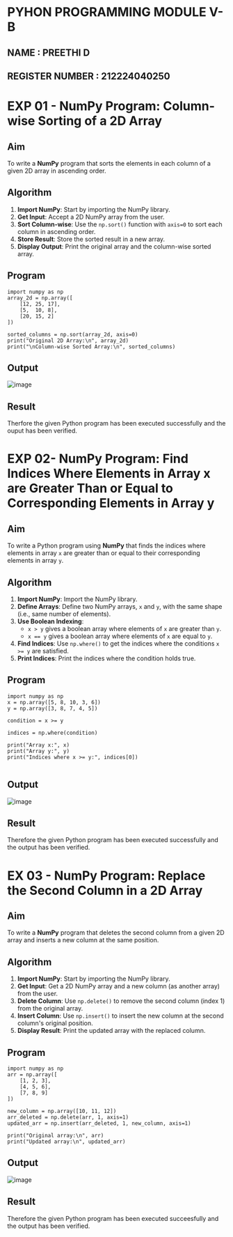 # PYHON PROGRAMMING MODULE V-B
## NAME : PREETHI D
## REGISTER NUMBER : 212224040250

# EXP 01 -  NumPy Program: Column-wise Sorting of a 2D Array

##  Aim
To write a **NumPy** program that sorts the elements in each column of a given 2D array in ascending order.

##  Algorithm

1. **Import NumPy**: Start by importing the NumPy library.
2. **Get Input**: Accept a 2D NumPy array from the user.
3. **Sort Column-wise**: Use the `np.sort()` function with `axis=0` to sort each column in ascending order.
4. **Store Result**: Store the sorted result in a new array.
5. **Display Output**: Print the original array and the column-wise sorted array.

## Program
```
import numpy as np
array_2d = np.array([
    [12, 25, 17],
    [5,  10, 8],
    [20, 15, 2]
])

sorted_columns = np.sort(array_2d, axis=0)
print("Original 2D Array:\n", array_2d)
print("\nColumn-wise Sorted Array:\n", sorted_columns)
```

## Output
![image](https://github.com/user-attachments/assets/d900ffcf-3a08-4ad2-9456-9cc5f13e8121)

## Result
Therfore the given Python program has been executed successfully and the ouput has been verified.

# EXP 02-  NumPy Program: Find Indices Where Elements in Array x are Greater Than or Equal to Corresponding Elements in Array y

##  Aim
To write a Python program using **NumPy** that finds the indices where elements in array `x` are greater than or equal to their corresponding elements in array `y`.

## Algorithm
1. **Import NumPy**: Import the NumPy library.
2. **Define Arrays**: Define two NumPy arrays, `x` and `y`, with the same shape (i.e., same number of elements).
3. **Use Boolean Indexing**: 
   - `x > y` gives a boolean array where elements of `x` are greater than `y`.
   - `x == y` gives a boolean array where elements of `x` are equal to `y`.
4. **Find Indices**: Use `np.where()` to get the indices where the conditions `x >= y` are satisfied.
5. **Print Indices**: Print the indices where the condition holds true.

## Program
```
import numpy as np
x = np.array([5, 8, 10, 3, 6])
y = np.array([3, 8, 7, 4, 5])

condition = x >= y

indices = np.where(condition)

print("Array x:", x)
print("Array y:", y)
print("Indices where x >= y:", indices[0])


```

## Output
![image](https://github.com/user-attachments/assets/c28b0239-8493-4771-b5e0-d01db963c7eb)

## Result
Therefore the given Python program has been executed successfully and the output has been verified.

# EX 03 - NumPy Program: Replace the Second Column in a 2D Array

##  Aim
To write a **NumPy** program that deletes the second column from a given 2D array and inserts a new column at the same position.

##  Algorithm
1. **Import NumPy**: Start by importing the NumPy library.
2. **Get Input**: Get a 2D NumPy array and a new column (as another array) from the user.
3. **Delete Column**: Use `np.delete()` to remove the second column (index 1) from the original array.
4. **Insert Column**: Use `np.insert()` to insert the new column at the second column's original position.
5. **Display Result**: Print the updated array with the replaced column.

## Program
```
import numpy as np
arr = np.array([
    [1, 2, 3],
    [4, 5, 6],
    [7, 8, 9]
])

new_column = np.array([10, 11, 12])
arr_deleted = np.delete(arr, 1, axis=1)
updated_arr = np.insert(arr_deleted, 1, new_column, axis=1)

print("Original array:\n", arr)
print("Updated array:\n", updated_arr)

```

## Output
![image](https://github.com/user-attachments/assets/6e63ba74-23de-4a99-8cea-61d8193c9285)

## Result
Therefore the given Python program has been executed succeesfully and the output has been verified.
